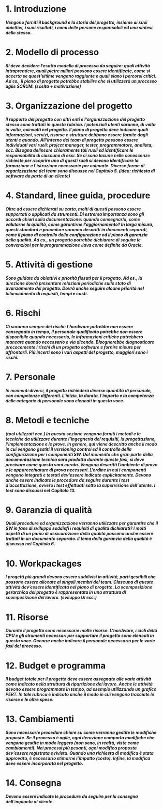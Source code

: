 # 1. Introduzione

***Vengono forniti il background e la storia del progetto, insieme ai suoi obiettivi, i suoi risultati, i nomi delle persone responsabili ed una sintesi dello stesso.***

# 2. Modello di processo

***Si deve decidere l’esatto modello di processo da seguire: quali attività intraprendere, quali pietre miliari possono essere identificate, come si accerta se quest’ultime vengano raggiunte e quali siano i percorsi critici.
Ad es., il piano di progetto potrebbe stabilire che si utilizzerà un processo agile SCRUM.
(scelta + motivazione)***

# 3. Organizzazione del progetto

***Il rapporto del progetto con altri enti e l’organizzazione del progetto stesso sono trattati in questa rubrica.
I potenziali utenti saranno, di volta in volta, coinvolti nel progetto.
Il piano di progetto deve indicare quali informazioni, servizi, risorse e strutture debbano essere fornite dagli utenti e quando.
All’interno del team di progetto possono essere individuati vari ruoli: project manager, tester, programmatore, analista, ecc.
Bisogna delineare chiaramente tali ruoli ed identificare le responsabilità di ciascuno di essi.
Se ci sono lacune nelle conoscenze richieste per ricoprire uno di questi ruoli si devono identificare la formazione e l’istruzione necessarie per colmarle.
Diverse forme di organizzazione del team sono discusse nel Capitolo 5.
(idea: richiesta di software da parte di un cliente)***

# 4. Standard, linee guida, procedure

***Oltre ad essere dichiarati su carta, molti di questi possono essere supportati o applicati da strumenti.
Di estrema importanza sono gli accordi chiari sulla documentazione: quando consegnarla, come valutarne la qualità, come garantirne l’aggiornamento?
In larga misura, questi standard e procedure saranno descritti in documenti separati, come il piano di controllo della configurazione od il piano di garanzia della qualità.
Ad es., un progetto potrebbe dichiarare di seguire le convenzioni per la programmazione Java come definite da Oracle.***

# 5. Attività di gestione

***Sono guidate da obiettivi e priorità fissati per il progetto.
Ad es., la direzione dovrà presentare relazioni periodiche sullo stato di avanzamento del progetto.
Dovrà anche seguire alcune priorità nel bilanciamento di requisiti, tempi e costi.***

# 6. Rischi

***Ci saranno sempre dei rischi: l’hardware potrebbe non essere consegnato in tempo, il personale qualificato potrebbe non essere disponibile quando necessario, le informazioni critiche potrebbero mancare quando necessario e via dicendo.
Bisognerebbe diagnosticare precocemente i rischi di un progetto software e fornire misure per affrontarli.
Più incerti sono i vari aspetti del progetto, maggiori sono i rischi.***

# 7. Personale

***In momenti diversi, il progetto richiederà diverse quantità di personale, con competenze differenti.
L’inizio, la durata, l’importo e la competenza delle categorie di personale sono elencati in questa voce.***

# 8. Metodi e tecniche

***(tool utilizzati ecc.)
In questa sezione vengono forniti i metodi e le tecniche da utilizzare durante l’ingegneria dei requisiti, la progettazione, l’implementazione e le prove.
In genere, qui viene descritto anche il modo in cui vengono gestiti il versioning control ed il controllo della configurazione per i componenti SW.
Dal momento che gran parte della documentazione tecnica sarà prodotta durante queste fasi, si deve precisare come questa sarà curata.
Vengono descritti l’ambiente di prova e le apparecchiature di prova necessari.
L’ordine in cui i componenti vengono integrati e testati dev’essere indicato esplicitamente.
Devono anche essere indicate le procedure da seguire durante i test d’accettazione, ovvero i test effettuati sotto la supervisione dell’utente.
I test sono discussi nel Capitolo 13.***

# 9. Garanzia di qualità

***Quali procedure ed organizzazione verranno utilizzate per garantire che il SW in fase di sviluppo soddisfi i requisiti di qualità dichiarati?
I molti aspetti di un piano di assicurazione della qualità possono anche essere trattati in un documento separato.
Il tema della garanzia della qualità è discusso nel Capitolo 6.***

# 10. Workpackages

***I progetti più grandi devono essere suddivisi in attività, parti gestibili che possono essere allocate ai singoli membri del team.
Ciascuna di queste attività dev’essere identificata nel piano di progetto.
La scomposizione gerarchica del progetto è rappresentata in una struttura di scomposizione del lavoro.
(sviluppo UI ecc.)***

# 11. Risorse

***Durante il progetto sono necessarie molte risorse.
L’hardware, i cicli della CPU e gli strumenti necessari per supportare il progetto sono elencati in questa voce.
Occorre anche indicare il personale necessario per le varie fasi del processo.***

# 12. Budget e programma

***Il budget totale per il progetto deve essere assegnato alle varie attività come indicato nella struttura di ripartizione del lavoro.
Anche le attività devono essere programmate in tempo, ad esempio utilizzando un grafico PERT.
In tale rubrica è indicato anche il modo in cui vengono tracciate le risorse e le altre spese.***

# 13. Cambiamenti

***Sono necessarie procedure chiare su come verranno gestite le modifiche proposte.
Se il processo è agile, ogni iterazione comporta modifiche che vengono gestite in modo leggero (non sono, in realtà, viste come cambiamenti).
Nei processi più pesanti, ogni modifica proposta dev’essere registrata e rivista.
Quando una richiesta di modifica è stata approvata, è necessario stimarne l’impatto (costo).
Infine, la modifica deve essere incorporata nel progetto.***

# 14. Consegna

***Devono essere indicate le procedure da seguire per la consegna dell’impianto al cliente.***
